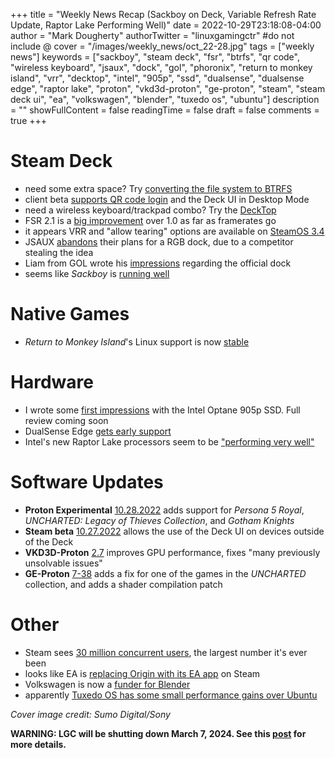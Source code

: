+++
title = "Weekly News Recap (Sackboy on Deck, Variable Refresh Rate Update, Raptor Lake Performing Well)"
date = 2022-10-29T23:18:08-04:00
author = "Mark Dougherty"
authorTwitter = "linuxgamingctr" #do not include @
cover = "/images/weekly_news/oct_22-28.jpg"
tags = ["weekly news"]
keywords = ["sackboy", "steam deck", "fsr", "btrfs", "qr code", "wireless keyboard", "jsaux", "dock", "gol", "phoronix", "return to monkey island", "vrr", "decktop", "intel", "905p", "ssd", "dualsense", "dualsense edge", "raptor lake", "proton", "vkd3d-proton", "ge-proton", "steam", "steam deck ui", "ea", "volkswagen", "blender", "tuxedo os", "ubuntu"]
description = ""
showFullContent = false
readingTime = false
draft = false
comments = true
+++
# Steam Deck
- need some extra space? Try [converting the file system to BTRFS](https://linuxgamingcentral.com/posts/save-disk-space-on-deck-with-steamos-btrfs/)
- client beta [supports QR code login](https://linuxgamingcentral.com/posts/steam-deck-client-update-10-27-2022/) and the Deck UI in Desktop Mode
- need a wireless keyboard/trackpad combo? Try the [DeckTop](https://linuxgamingcentral.com/posts/decktop-wireless-keyboard-accessory-for-steam-deck-review/)
- FSR 2.1 is a [big improvement](https://linuxgamingcentral.com/posts/fsr-2.1-vs-fsr-1.0-tested-on-deck/) over 1.0 as far as framerates go
- it appears VRR and "allow tearing" options are available on [SteamOS 3.4](https://www.reddit.com/r/SteamDeck/comments/yg0ou5/variable_refresh_rate_and_allow_tearing_options/)
- JSAUX [abandons](https://www.jsaux.com/blogs/steam-deck/statement-on-product-leaks-and-the-new-rgb-dock) their plans for a RGB dock, due to a competitor stealing the idea
- Liam from GOL wrote his [impressions](https://www.gamingonlinux.com/2022/10/thoughts-on-the-official-steam-deck-docking-station/) regarding the official dock
- seems like *Sackboy* is [running well](https://www.gamingonlinux.com/2022/10/sackboy-a-big-adventure-is-another-sony-port-working-well-on-steam-deck-linux/)

# Native Games
- *Return to Monkey Island*'s Linux support is now [stable](https://store.steampowered.com/news/app/2060130/view/3389547565085212657)

# Hardware
- I wrote some [first impressions](https://linuxgamingcentral.com/posts/intel-optane-905p-ssd-first-impressions/) with the Intel Optane 905p SSD. Full review coming soon
- DualSense Edge [gets early support](https://linuxgamingcentral.com/posts/dualsense-edge-support-coming-to-linux/)
- Intel's new Raptor Lake processors seem to be ["performing very well"](https://www.phoronix.com/review/intel-core-i9-13900k)

# Software Updates
- **Proton Experimental** [10.28.2022](https://linuxgamingcentral.com/posts/proton-experimental-update-10-28-2022/) adds support for *Persona 5 Royal*, *UNCHARTED: Legacy of Thieves Collection*, and *Gotham Knights*
- **Steam beta** [10.27.2022](https://linuxgamingcentral.com/posts/steam-deck-ui-now-available-on-desktop/) allows the use of the Deck UI on devices outside of the Deck
- **VKD3D-Proton** [2.7](https://linuxgamingcentral.com/posts/vkd3d-proton-2.7-fixes-many-previously-unsolvable-issues/) improves GPU performance, fixes "many previously unsolvable issues"
- **GE-Proton** [7-38](https://linuxgamingcentral.com/posts/ge-proton7-38/) adds a fix for one of the games in the *UNCHARTED* collection, and adds a shader compilation patch

# Other
- Steam sees [30 million concurrent users](https://www.gamingonlinux.com/2022/10/steam-continues-growing-hitting-over-30-million-online/), the largest number it's ever been
- looks like EA is [replacing Origin with its EA app](https://www.gamingonlinux.com/2022/10/ea-begins-swapping-out-origin-for-ea-app-on-steam/) on Steam
- Volkswagen is now a [funder for Blender](https://www.linkedin.com/posts/ali-varol-57589313_volkswagen-group-homepage-activity-6986616038847082496-UeGb)
- apparently [Tuxedo OS has some small performance gains over Ubuntu](https://www.phoronix.com/review/tuxedo-os-1)

*Cover image credit: Sumo Digital/Sony*

**WARNING: LGC will be shutting down March 7, 2024. See this [post](https://linuxgamingcentral.com/posts/the-end-of-lgc/) for more details.**
